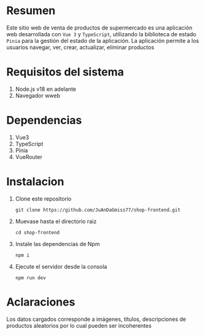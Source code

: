 # Resumen
Este sitio web de venta de productos de supermercado es una aplicación web desarrollada con `Vue 3` y `TypeScript`, utilizando la biblioteca de estado `Pinia` para la gestión del estado de la aplicación. La aplicación permite a los usuarios navegar, ver, crear, actualizar, eliminar productos

# Requisitos del sistema
1. Node.js v18 en adelante
2. Navegador wweb

# Dependencias
1. Vue3
2. TypeScript
3. Pinia
4. VueRouter

# Instalacion
1. Clone este repositorio

   `git clone https://github.com/JuAnDaGmiss77/shop-frontend.git`

2. Muevase hasta el directorio raiz

   `cd shop-frontend`

3. Instale las dependencias de Npm

   `npm i`

4. Ejecute el servidor desde la consola

   `npm run dev`

# Aclaraciones
Los datos cargados corresponde a imágenes, títulos, descripciones de productos aleatorios por lo cual pueden ser incoherentes


